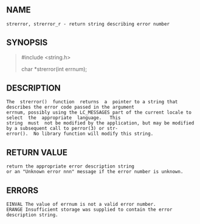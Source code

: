 
## NAME
    strerror, strerror_r - return string describing error number

## SYNOPSIS
> #include <string.h>
>
> char *strerror(int errnum);

## DESCRIPTION
    The  strerror()  function  returns  a  pointer to a string that describes the error code passed in the argument
    errnum, possibly using the LC_MESSAGES part of the current locale to select  the  appropriate  language.   This
    string  must  not be modified by the application, but may be modified by a subsequent call to perror(3) or str-
    error().  No library function will modify this string.

## RETURN VALUE
    return the appropriate error description string
    or an "Unknown error nnn" message if the error number is unknown.

## ERRORS
    EINVAL The value of errnum is not a valid error number.
    ERANGE Insufficient storage was supplied to contain the error description string.
